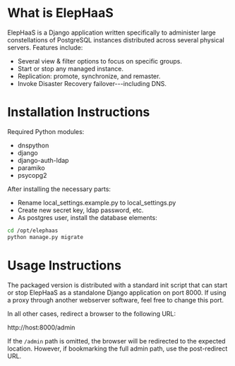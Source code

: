 What is ElepHaaS
================

ElepHaaS is a Django application written specifically to administer large constellations of PostgreSQL instances distributed across several physical servers. Features include:

* Several view & filter options to focus on specific groups.
* Start or stop any managed instance.
* Replication: promote, synchronize, and remaster.
* Invoke Disaster Recovery failover---including DNS.


Installation Instructions
=========================

Required Python modules:

* dnspython
* django
* django-auth-ldap
* paramiko
* psycopg2

After installing the necessary parts:

* Rename local_settings.example.py to local_settings.py
* Create new secret key, ldap password, etc.
* As postgres user, install the database elements:

 ```bash
 cd /opt/elephaas
 python manage.py migrate
 ```


Usage Instructions
==================

The packaged version is distributed with a standard init script that can start or stop ElepHaaS as a standalone Django application on port 8000. If using a proxy through another webserver software, feel free to change this port.

In all other cases, redirect a browser to the following URL:

http://host:8000/admin

If the `/admin` path is omitted, the browser will be redirected to the expected location. However, if bookmarking the full admin path, use the post-redirect URL.



